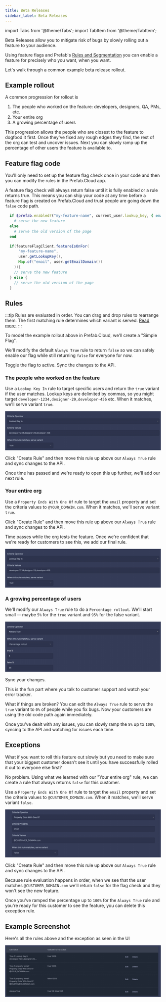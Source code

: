 ```yaml
---
title: Beta Releases
sidebar_label: Beta Releases
---
```

import Tabs from '@theme/Tabs';
import TabItem from '@theme/TabItem';

Beta Releases allow you to mitigate risk of bugs by slowly rolling out a feature to your audience.

Using feature flags and Prefab's [Rules and Segmentation](/docs/explanations/rules-and-segmentation) you can enable a feature for precisely who you want, when you want.

Let's walk through a common example beta release rollout.

## Example rollout

A common progression for rollout is

1. The people who worked on the feature: developers, designers, QA, PMs, etc.
2. Your entire org
3. A growing percentage of users

This progression allows the people who are closest to the feature to dogfood it first. Once they've fixed any rough edges they find, the rest of the org can test and uncover issues. Next you can slowly ramp up the percentage of other users the feature is available to.

## Feature flag code

You'll only need to set up the feature flag check once in your code and then you can modify the rules in the Prefab.Cloud app.

A feature flag check will always return false until it is fully enabled or a rule returns true. This means you can ship your code at any time before a feature flag is created on Prefab.Cloud and trust people are going down the `false` code path.

<Tabs groupId="lang">
<TabItem value="ruby" label="Ruby">

```ruby
  if $prefab.enabled?("my-feature-name", current_user.lookup_key, { email: current_user.email_domain })
    # serve the new feature
  else
    # serve the old version of the page
  end
```

</TabItem>
<TabItem value="java" label="Java">

```java
  if(featureFlagClient.featureIsOnFor(
      "my-feature-name",
      user.getLookupKey(),
      Map.of("email", user.getEmailDomain())
    )){
    // serve the new feature
  } else {
    // serve the old version of the page
  }
```

</TabItem>
</Tabs>

## Rules

:::tip
Rules are evaluated in order. You can drag and drop rules to rearrange them. The first matching rule determines which variant is served. [Read more](/docs/explanations/rules-and-segmentation).
:::

To model the example rollout above in Prefab.Cloud, we'll create a "Simple Flag".

We'll modify the default `Always True` rule to return `false` so we can safely enable our flag while still returning `false` for everyone for now.

Toggle the flag to active. Sync the changes to the API.

### The people who worked on the feature

Use a `Lookup Key In` rule to target specific users and return the `true` variant if the user matches. Lookup keys are delimited by commas, so you might target `developer-1234,designer-29,developer-456` etc. When it matches, we'll serve variant `true`.

![lookup key screenshot](/img/docs/example-beta-release-rules/lookup-key-in.jpg)

Click "Create Rule" and then move this rule up above our `Always True` rule and sync changes to the API.

Once time has passed and we're ready to open this up further, we'll add our next rule.

### Your entire org

Use a `Property Ends With One Of` rule to target the `email` property and set the criteria values to `@YOUR_DOMAIN.com`. When it matches, we'll serve variant `true`.

Click "Create Rule" and then move this rule up above our `Always True` rule and sync changes to the API.

Time passes while the org tests the feature. Once we're confident that we're ready for customers to see this, we add our final rule.

![your org](/img/docs/example-beta-release-rules/lookup-key-in.jpg)

### A growing percentage of users

We'll modify our `Always True` rule to do a `Percentage rollout`. We'll start small -- maybe `5%` for the `true` variant and `95%` for the false variant.

![percentage screenshot](/img/docs/example-beta-release-rules/percentage-rollout.jpg)

Sync your changes.

This is the fun part where you talk to customer support and watch your error tracker.

What if things are broken? You can edit the `Always True` rule to serve the `true` variant to `0%` of people while you fix bugs. Now your customers are using the old code path again immediately.

Once you've dealt with any issues, you can slowly ramp the `5%` up to `100%`, syncing to the API and watching for issues each time.

## Exceptions

What if you want to roll this feature out slowly but you need to make sure that your biggest customer doesn't see it until you have successfully rolled it out to everyone else first?

No problem. Using what we learned with our "Your entire org" rule, we can create a rule that always returns `false` for this customer.

Use a `Property Ends With One Of` rule to target the `email` property and set the criteria values to `@CUSTOMER_DOMAIN.com`. When it matches, we'll serve variant `false`.

![exception](/img/docs/example-beta-release-rules/exception.jpg)

Click "Create Rule" and then move this rule up above our `Always True` rule and sync changes to the API.

Because rule evaluation happens in order, when we see that the user matches `@CUSTOMER_DOMAIN.com` we'll return `false` for the flag check and they won't see the new feature.

Once you've ramped the percentage up to `100%` for the `Always True` rule and you're ready for this customer to see the feature, you can delete this exception rule.

## Example Screenshot

Here's all the rules above and the exception as seen in the UI

![example screenshot](/img/docs/example-beta-release-rules/all-rules.jpg)
